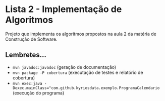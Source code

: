 # Lista 2 - Implementação de Algoritmos
Projeto que implementa os algoritmos propostos na aula 2 da matéria de Construção de Software.

## Lembretes...
- `mvn javadoc:javadoc` (geração de documentação)
- `mvn package -P cobertura` (executação de testes e relatório de cobertura)
- `mvn exec:java -Dexec.mainClass="com.github.kyriosdata.exemplo.ProgramaCalendario` (execução do programa)
